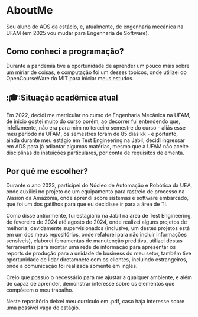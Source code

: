 # AboutMe
Sou aluno de ADS da estácio, e, atualmente, de engenharia mecânica na UFAM (em 2025 vou mudar para Engenharia de Software).

## Como conheci a programação?
Durante a pandemia tive a oportunidade de aprender um pouco mais sobre um miriar de coisas, e computação foi um desses tópicos, onde utilizei do OpenCourseWare do MIT para iniciar meus estudos.

## :🎓:Situação acadêmica atual
Em 2022, decidi me matricular no curso de Engenharia Mecânica na UFAM, de inicio gostei muito do curso porém, ao decorrer fui entendendo que, infelizmente, não era para mim no terceiro semestre do curso - aliás esse meu período na UFAM, os semestres foram de 85 dias kk - e portanto, ainda durante meu estágio em Test Engineering na Jabil, decidi ingressar em ADS para já adiantar algumas matérias, mesmo que a UFAM não aceite disciplinas de instuições particulares, por conta de requisitos de ementa.

## Por quê me escolher?

Durante o ano 2023, participei do Núcleo de Automação e Robótica da UEA, onde auxiliei no projeto de um equipamento para rastreio de processo na Wasion da Amazônia, onde aprendi sobre sistemas e software embarcado, que foi um dos gatilhos para que eu decidisse ir para a área de TI. 

Como disse antiormente, fui estagiário na Jabil na área de Test Engineering, de fevereiro de 2024 até agosto de 2024, onde realizei alguns projetos de melhoria, devidamente supervisionados (inclusive, um destes projetos está em um dos meus repositórios, onde refatorei para não incluir informações sensíveis), elaborei ferramentas de manutenção preditiva, utilizei destas ferramentas para montar uma rede de informação para apresentar os reports de produção para a unidade de business do meu setor, também tive oportunidade de lidar diretamnete com os clientes, incluindo estrangeiros, onde a comunicação foi realizada somente em inglês. 

Creio que possuo o necessário para me ajustar a qualquer ambiente, e além de capaz de aprender, demonstrar interesse sobre os elementos que compõeem o meu trabalho.

Neste repositório deixei meu currículo em .pdf, caso haja interesse sobre uma possível vaga de estágio.
